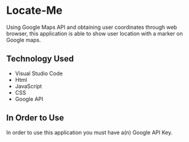 # Locate-Me
Using Google Maps API and obtaining user coordinates through web browser, this application is able to show user location with a marker on Google maps.

## Technology Used
* Visual Studio Code
* Html
* JavaScript
* CSS
* Google API

## In Order to Use
In order to use this application you must have a(n) Google API Key.
